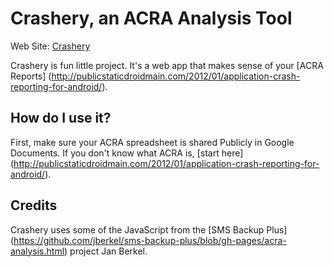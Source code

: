 # Crashery, an ACRA Analysis Tool

Web Site: [Crashery](http://crashery.com/)

Crashery is fun little project. It's a web app that makes sense of your [ACRA Reports] (http://publicstaticdroidmain.com/2012/01/application-crash-reporting-for-android/). 

## How do I use it?
First, make sure your ACRA spreadsheet is shared Publicly in Google Documents. If you don't know what ACRA is, [start here] (http://publicstaticdroidmain.com/2012/01/application-crash-reporting-for-android/).

## Credits
Crashery uses some of the JavaScript from the [SMS Backup Plus] (https://github.com/jberkel/sms-backup-plus/blob/gh-pages/acra-analysis.html) project Jan Berkel.
